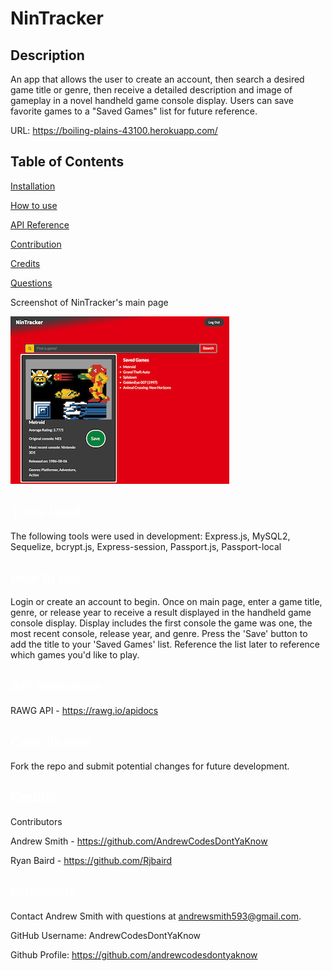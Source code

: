 # NinTracker

  ## Description
An app that allows the user to create an account, then search a desired game title or genre, then receive a detailed description and image of gameplay in a novel handheld game console display. Users can save favorite games to a "Saved Games" list for future reference.

  URL: https://boiling-plains-43100.herokuapp.com/
  
  ## Table of Contents

  <a href='#Tools Used'>Installation</a>

  <a href='#How to use'>How to use</a>
  
  <a href='#API Reference'>API Reference</a>
  
  <a href='#Contribution'>Contribution</a>

  <a href='#Credits'>Credits</a>

  <a href='#Questions'>Questions</a>

  
  Screenshot of NinTracker's main page
  
 ![NinTracker screenshot](./img/nintrackmain.png)


  ## <a id='Tools Used' style='color:white;'>Tools Used</a>
  The following tools were used in development: Express.js, MySQL2, Sequelize, bcrypt.js, Express-session, Passport.js, Passport-local

  ## <a id='How to use' style='color:white;'>How to use</a>
  Login or create an account to begin. Once on main page, enter a game title, genre, or release year to receive a result displayed in the handheld game console display. Display includes the first console the game was one, the most recent console, release year, and genre. Press the 'Save' button to add the title to your 'Saved Games' list. Reference the list later to reference which games you'd like to play.
  
  ## <a id='API Reference' style='color:white;'>API Reference</a>
RAWG API - https://rawg.io/apidocs

  ## <a id='Contribution' style='color:white;'>Contribution</a>
  Fork the repo and submit potential changes for future development.
  
  ## <a id='Credits' style='color:white;'>Credits</a>
Contributors

Andrew Smith - https://github.com/AndrewCodesDontYaKnow

Ryan Baird - https://github.com/Rjbaird

  
  ## <a id='Questions' style='color:white;'>Questions</a>
  Contact Andrew Smith with questions at andrewsmith593@gmail.com.

  GitHub Username: AndrewCodesDontYaKnow

  Github Profile: <a href='https://github.com/andrewcodesdontyaknow'>https://github.com/andrewcodesdontyaknow</a>
  
  

  <!-- Email: andrewsmith593@gmail.com -->




